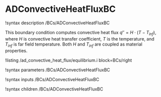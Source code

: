 # ADConvectiveHeatFluxBC

!syntax description /BCs/ADConvectiveHeatFluxBC

This boundary condition computes convective heat flux $q'' = H \cdot (T - T_{inf})$, where $H$ is convective heat transfer coefficient,
$T$ is the temperature, and $T_{inf}$ is far field temperature.  Both $H$ and $T_{inf}$ are coupled as material properties.

!listing /ad_convective_heat_flux/equilibrium.i block=BCs/right

!syntax parameters /BCs/ADConvectiveHeatFluxBC

!syntax inputs /BCs/ADConvectiveHeatFluxBC

!syntax children /BCs/ADConvectiveHeatFluxBC
